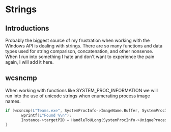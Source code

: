 # Strings

## Introductions

Probably the biggest source of my frustration when working with the Windows API is dealing with strings. There are so many functions and data types used for string comparison, concatenation, and other nonsense. When I run into something I hate and don't want to experience the pain again, I will add it here.



## wcsncmp

When working with functions like SYSTEM\_PROC\_INFORMATION we will run into the use of unicode strings when enumerating process image names.

```c
if (wcsncmp(L"Teams.exe", SystemProcInfo->ImageName.Buffer, SystemProcInfo->ImageName.Length / sizeof(WCHAR)) == 0) {
       wprintf(L"Found %\n");
       Instance->targetPID = HandleToULong(SystemProcInfo->UniqueProcessId);
}
```
